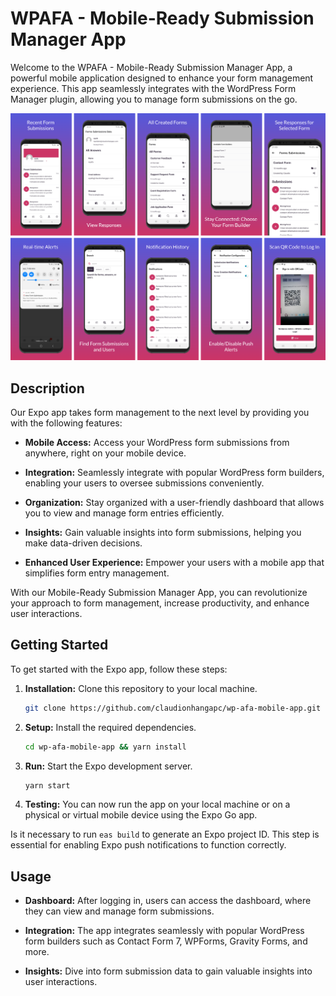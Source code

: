 # WPAFA - Mobile-Ready Submission Manager App

Welcome to the WPAFA - Mobile-Ready Submission Manager App, a powerful mobile application designed to enhance your form management experience. This app seamlessly integrates with the WordPress Form Manager plugin, allowing you to manage form submissions on the go.

![Mobile Screens](src/assets/screenshot-2.png)

## Description

Our Expo app takes form management to the next level by providing you with the following features:

- **Mobile Access:** Access your WordPress form submissions from anywhere, right on your mobile device.

- **Integration:** Seamlessly integrate with popular WordPress form builders, enabling your users to oversee submissions conveniently.

- **Organization:** Stay organized with a user-friendly dashboard that allows you to view and manage form entries efficiently.

- **Insights:** Gain valuable insights into form submissions, helping you make data-driven decisions.

- **Enhanced User Experience:** Empower your users with a mobile app that simplifies form entry management.

With our Mobile-Ready Submission Manager App, you can revolutionize your approach to form management, increase productivity, and enhance user interactions.

## Getting Started

To get started with the Expo app, follow these steps:

1. **Installation:** Clone this repository to your local machine.

   ```bash
   git clone https://github.com/claudionhangapc/wp-afa-mobile-app.git
   ```

2. **Setup:** Install the required dependencies.

   ```bash
   cd wp-afa-mobile-app && yarn install
   ```

3. **Run:** Start the Expo development server.
   ```bash
   yarn start
   ```
4. **Testing:** You can now run the app on your local machine or on a physical or virtual mobile device using the Expo Go app.

Is it necessary to run `eas build` to generate an Expo project ID. This step is essential for enabling Expo push notifications to function correctly.

## Usage

- **Dashboard:** After logging in, users can access the dashboard, where they can view and manage form submissions.

- **Integration:** The app integrates seamlessly with popular WordPress form builders such as Contact Form 7, WPForms, Gravity Forms, and more.

- **Insights:** Dive into form submission data to gain valuable insights into user interactions.
